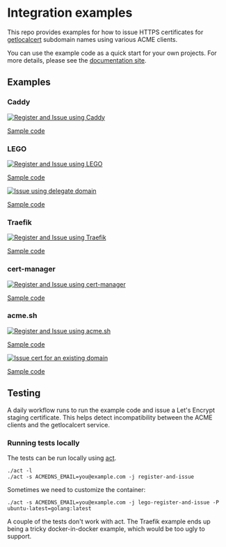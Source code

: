 # Integration examples

This repo provides examples for how to issue HTTPS certificates for [getlocalcert](https://www.getlocalcert.net) subdomain names using various ACME clients.

You can use the example code as a quick start for your own projects. For more details, please see the [documentation site](https://docs.getlocalcert.net/).

## Examples

### Caddy

[![Register and Issue using Caddy](https://github.com/robalexdev/getlocalcert-client-tests/actions/workflows/caddy.yml/badge.svg)](https://github.com/robalexdev/getlocalcert-client-tests/actions/workflows/caddy.yml)

[Sample code](/examples/caddy/)

### LEGO

[![Register and Issue using LEGO](https://github.com/robalexdev/getlocalcert-client-tests/actions/workflows/lego.yml/badge.svg)](https://github.com/robalexdev/getlocalcert-client-tests/actions/workflows/lego.yml)

[Sample code](/examples/lego/)

[![Issue using delegate domain](https://github.com/robalexdev/getlocalcert-client-tests/actions/workflows/lego-delegate.yml/badge.svg)](https://github.com/robalexdev/getlocalcert-client-tests/actions/workflows/lego-delegate.yml)

[Sample code](/examples/lego-delegate-domain/)

### Traefik

[![Register and Issue using Traefik](https://github.com/robalexdev/getlocalcert-client-tests/actions/workflows/traefik.yml/badge.svg)](https://github.com/robalexdev/getlocalcert-client-tests/actions/workflows/traefik.yml)

[Sample code](/examples/traefik/)

### cert-manager

[![Register and Issue using cert-manager](https://github.com/robalexdev/getlocalcert-client-tests/actions/workflows/cert-manager.yml/badge.svg)](https://github.com/robalexdev/getlocalcert-client-tests/actions/workflows/cert-manager.yml)

[Sample code](/examples/cert-manager)

### acme.sh

[![Register and Issue using acme.sh](https://github.com/robalexdev/getlocalcert-client-tests/actions/workflows/acmesh.yml/badge.svg)](https://github.com/robalexdev/getlocalcert-client-tests/actions/workflows/acmesh.yml)

[Sample code](/examples/acme.sh/)

[![Issue cert for an existing domain](https://github.com/robalexdev/getlocalcert-client-tests/actions/workflows/existing-domain.yml/badge.svg)](https://github.com/robalexdev/getlocalcert-client-tests/actions/workflows/existing-domain.yml)

[Sample code](.github/workflows/existing-domain.yml)

## Testing

A daily workflow runs to run the example code and issue a Let's Encrypt staging certificate.
This helps detect incompatibility between the ACME clients and the getlocalcert service.

### Running tests locally

The tests can be run locally using [act](https://github.com/nektos/act).

    ./act -l
    ./act -s ACMEDNS_EMAIL=you@example.com -j register-and-issue

Sometimes we need to customize the container:

    ./act -s ACMEDNS_EMAIL=you@example.com -j lego-register-and-issue -P ubuntu-latest=golang:latest

A couple of the tests don't work with act.
The Traefik example ends up being a tricky docker-in-docker example, which would be too ugly to support.
